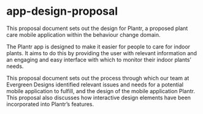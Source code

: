 # app-design-proposal

This proposal document sets out the design for Plantr, a proposed plant care mobile 
application within the behaviour change domain. 

The Plantr app is designed to make it easier for people to care for indoor plants. It aims 
to do this by providing the user with relevant information and an engaging and easy 
interface with which to monitor their indoor plants’ needs. 

This proposal document sets out the process through which our team at Evergreen 
Designs identified relevant issues and needs for a potential mobile application to fulfill, 
and the design of the mobile application Plantr. This proposal also discusses how
interactive design elements have been incorporated into Plantr’s features. 

